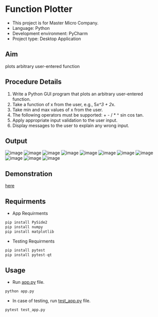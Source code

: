# Function Plotter
- This project is for Master Micro Company.
- Language: Python
- Development environment: PyCharm
- Project type: Desktop Application
## Aim
plots arbitrary user-entered function 
## Procedure Details
1. Write a Python GUI program that plots an arbitrary user-entered function.
2. Take a function of x from the user, e.g., 5*x^3 + 2*x.
3. Take min and max values of x from the user.
4. The following operators must be supported: + - / * ^ sin cos tan.
5. Apply appropriate input validation to the user input.
6. Display messages to the user to explain any wrong input.
## Output
![image](https://github.com/AhMmedMahmoud/Function-Plotter/assets/104006521/424e3ae4-6f09-422f-a771-baf2603b225a)
![image](https://github.com/AhMmedMahmoud/Function-Plotter/assets/104006521/521b9d71-1ee3-4d6b-b17b-83946ea126fd)
![image](https://github.com/AhMmedMahmoud/Function-Plotter/assets/104006521/814af8b6-1ba5-449d-b884-2a46df80e3e1)
![image](https://github.com/AhMmedMahmoud/Function-Plotter/assets/104006521/1a7f7b1d-24a1-4a63-a760-6480ad25b4bd)
![image](https://github.com/AhMmedMahmoud/Function-Plotter/assets/104006521/03b03c2d-9755-4856-b5bb-02d3596b9b7e)
![image](https://github.com/AhMmedMahmoud/Function-Plotter/assets/104006521/b8c5a08c-7a50-4385-84b7-3c21fc1b4919)
![image](https://github.com/AhMmedMahmoud/Function-Plotter/assets/104006521/5705a7a2-5410-432b-b20d-0f1559b48ceb)
![image](https://github.com/AhMmedMahmoud/Function-Plotter/assets/104006521/7b85138a-b655-4281-8156-2ca89fc3ec97)
![image](https://github.com/AhMmedMahmoud/Function-Plotter/assets/104006521/3cd42004-8449-4da5-ba6d-03abdba49d54)
![image](https://github.com/AhMmedMahmoud/Function-Plotter/assets/104006521/a03da372-7f41-40a8-8c70-1d55a8c96d0d)
![image](https://github.com/AhMmedMahmoud/Function-Plotter/assets/104006521/acf2cb17-80ee-4cd6-bf99-5cb0fdb4d877)

## Demonstration
[here](https://drive.google.com/file/d/10SFa9VwcOm5OibtIMCH5IV0c51rp6eFK/view?usp=sharing)

## Requirments
* App Requirments 
```python
pip install PySide2
pip install numpy
pip install matplotlib
```
* Testing Requirments
```python
pip install pytest
pip install pytest-qt
```

## Usage
* Run [app.py](app.py) file.
```python
python app.py
```
* In case of testing, run [test_app.py](test_app.py) file.
```python
pytest test_app.py
```
